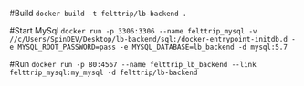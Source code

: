 #Build
`docker build -t felttrip/lb-backend .`

#Start MySql
`docker run -p 3306:3306 --name felttrip_mysql -v //c/Users/SpinDEV/Desktop/lb-backend/sql:/docker-entrypoint-initdb.d -e MYSQL_ROOT_PASSWORD=pass -e MYSQL_DATABASE=lb_backend -d mysql:5.7`


#Run
`docker run -p 80:4567 --name felttrip_lb_backend --link felttrip_mysql:my_mysql -d felttrip/lb-backend`
